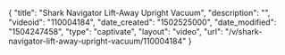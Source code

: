 {
    "title": "Shark Navigator Lift-Away Upright Vacuum",
    "description": "",
    "videoid": "110004184",
    "date_created": "1502525000",
    "date_modified": "1504247458",
    "type": "captivate",
    "layout": "video",
    "url": "\/v\/shark-navigator-lift-away-upright-vacuum\/110004184"
}